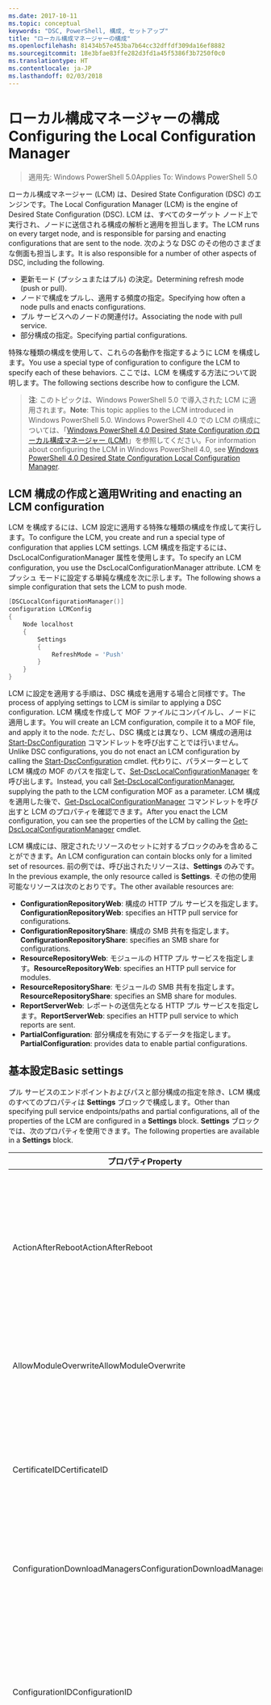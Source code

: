 ```yaml
---
ms.date: 2017-10-11
ms.topic: conceptual
keywords: "DSC, PowerShell, 構成, セットアップ"
title: "ローカル構成マネージャーの構成"
ms.openlocfilehash: 81434b57e453ba7b64cc32dffdf309da16ef8882
ms.sourcegitcommit: 18e3bfae83ffe282d3fd1a45f5386f3b7250f0c0
ms.translationtype: HT
ms.contentlocale: ja-JP
ms.lasthandoff: 02/03/2018
---
```

# <a name="configuring-the-local-configuration-manager"></a><span data-ttu-id="a09d5-103">ローカル構成マネージャーの構成</span><span class="sxs-lookup"><span data-stu-id="a09d5-103">Configuring the Local Configuration Manager</span></span>

> <span data-ttu-id="a09d5-104">適用先: Windows PowerShell 5.0</span><span class="sxs-lookup"><span data-stu-id="a09d5-104">Applies To: Windows PowerShell 5.0</span></span>

<span data-ttu-id="a09d5-105">ローカル構成マネージャー (LCM) は、Desired State Configuration (DSC) のエンジンです。</span><span class="sxs-lookup"><span data-stu-id="a09d5-105">The Local Configuration Manager (LCM) is the engine of Desired State Configuration (DSC).</span></span>
<span data-ttu-id="a09d5-106">LCM は、すべてのターゲット ノード上で実行され、ノードに送信される構成の解析と適用を担当します。</span><span class="sxs-lookup"><span data-stu-id="a09d5-106">The LCM runs on every target node, and is responsible for parsing and enacting configurations that are sent to the node.</span></span>
<span data-ttu-id="a09d5-107">次のような DSC のその他のさまざまな側面も担当します。</span><span class="sxs-lookup"><span data-stu-id="a09d5-107">It is also responsible for a number of other aspects of DSC, including the following.</span></span>

- <span data-ttu-id="a09d5-108">更新モード (プッシュまたはプル) の決定。</span><span class="sxs-lookup"><span data-stu-id="a09d5-108">Determining refresh mode (push or pull).</span></span>
- <span data-ttu-id="a09d5-109">ノードで構成をプルし、適用する頻度の指定。</span><span class="sxs-lookup"><span data-stu-id="a09d5-109">Specifying how often a node pulls and enacts configurations.</span></span>
- <span data-ttu-id="a09d5-110">プル サービスへのノードの関連付け。</span><span class="sxs-lookup"><span data-stu-id="a09d5-110">Associating the node with pull service.</span></span>
- <span data-ttu-id="a09d5-111">部分構成の指定。</span><span class="sxs-lookup"><span data-stu-id="a09d5-111">Specifying partial configurations.</span></span>

<span data-ttu-id="a09d5-112">特殊な種類の構成を使用して、これらの各動作を指定するように LCM を構成します。</span><span class="sxs-lookup"><span data-stu-id="a09d5-112">You use a special type of configuration to configure the LCM to specify each of these behaviors.</span></span>
<span data-ttu-id="a09d5-113">ここでは、LCM を構成する方法について説明します。</span><span class="sxs-lookup"><span data-stu-id="a09d5-113">The following sections describe how to configure the LCM.</span></span>

> <span data-ttu-id="a09d5-114">**注**: このトピックは、Windows PowerShell 5.0 で導入された LCM に適用されます。</span><span class="sxs-lookup"><span data-stu-id="a09d5-114">**Note**: This topic applies to the LCM introduced in Windows PowerShell 5.0.</span></span>
<span data-ttu-id="a09d5-115">Windows PowerShell 4.0 での LCM の構成については、「[Windows PowerShell 4.0 Desired State Configuration のローカル構成マネージャー (LCM)](metaconfig4.md)」を参照してください。</span><span class="sxs-lookup"><span data-stu-id="a09d5-115">For information about configuring the LCM in Windows PowerShell 4.0, see [Windows PowerShell 4.0 Desired State Configuration Local Configuration Manager](metaconfig4.md).</span></span>

## <a name="writing-and-enacting-an-lcm-configuration"></a><span data-ttu-id="a09d5-116">LCM 構成の作成と適用</span><span class="sxs-lookup"><span data-stu-id="a09d5-116">Writing and enacting an LCM configuration</span></span>

<span data-ttu-id="a09d5-117">LCM を構成するには、LCM 設定に適用する特殊な種類の構成を作成して実行します。</span><span class="sxs-lookup"><span data-stu-id="a09d5-117">To configure the LCM, you create and run a special type of configuration that applies LCM settings.</span></span>
<span data-ttu-id="a09d5-118">LCM 構成を指定するには、DscLocalConfigurationManager 属性を使用します。</span><span class="sxs-lookup"><span data-stu-id="a09d5-118">To specify an LCM configuration, you use the DscLocalConfigurationManager attribute.</span></span>
<span data-ttu-id="a09d5-119">LCM をプッシュ モードに設定する単純な構成を次に示します。</span><span class="sxs-lookup"><span data-stu-id="a09d5-119">The following shows a simple configuration that sets the LCM to push mode.</span></span>

```powershell
[DSCLocalConfigurationManager()]
configuration LCMConfig
{
    Node localhost
    {
        Settings
        {
            RefreshMode = 'Push'
        }
    }
}
```

<span data-ttu-id="a09d5-120">LCM に設定を適用する手順は、DSC 構成を適用する場合と同様です。</span><span class="sxs-lookup"><span data-stu-id="a09d5-120">The process of applying settings to LCM is similar to applying a DSC configuration.</span></span>
<span data-ttu-id="a09d5-121">LCM 構成を作成して MOF ファイルにコンパイルし、ノードに適用します。</span><span class="sxs-lookup"><span data-stu-id="a09d5-121">You will create an LCM configuration, compile it to a MOF file, and apply it to the node.</span></span>
<span data-ttu-id="a09d5-122">ただし、DSC 構成とは異なり、LCM 構成の適用は [Start-DscConfiguration](https://technet.microsoft.com/en-us/library/dn521623.aspx) コマンドレットを呼び出すことでは行いません。</span><span class="sxs-lookup"><span data-stu-id="a09d5-122">Unlike DSC configurations, you do not enact an LCM configuration by calling the [Start-DscConfiguration](https://technet.microsoft.com/en-us/library/dn521623.aspx) cmdlet.</span></span>
<span data-ttu-id="a09d5-123">代わりに、パラメーターとして LCM 構成の MOF のパスを指定して、[Set-DscLocalConfigurationManager](https://technet.microsoft.com/en-us/library/dn521621.aspx) を呼び出します。</span><span class="sxs-lookup"><span data-stu-id="a09d5-123">Instead, you call [Set-DscLocalConfigurationManager](https://technet.microsoft.com/en-us/library/dn521621.aspx), supplying the path to the LCM configuration MOF as a parameter.</span></span>
<span data-ttu-id="a09d5-124">LCM 構成を適用した後で、[Get-DscLocalConfigurationManager](https://technet.microsoft.com/en-us/library/dn407378.aspx) コマンドレットを呼び出すと LCM のプロパティを確認できます。</span><span class="sxs-lookup"><span data-stu-id="a09d5-124">After you enact the LCM configuration, you can see the properties of the LCM by calling the [Get-DscLocalConfigurationManager](https://technet.microsoft.com/en-us/library/dn407378.aspx) cmdlet.</span></span>

<span data-ttu-id="a09d5-125">LCM 構成には、限定されたリソースのセットに対するブロックのみを含めることができます。</span><span class="sxs-lookup"><span data-stu-id="a09d5-125">An LCM configuration can contain blocks only for a limited set of resources.</span></span>
<span data-ttu-id="a09d5-126">前の例では、呼び出されたリソースは、**Settings** のみです。</span><span class="sxs-lookup"><span data-stu-id="a09d5-126">In the previous example, the only resource called is **Settings**.</span></span>
<span data-ttu-id="a09d5-127">その他の使用可能なリソースは次のとおりです。</span><span class="sxs-lookup"><span data-stu-id="a09d5-127">The other available resources are:</span></span>

* <span data-ttu-id="a09d5-128">**ConfigurationRepositoryWeb**: 構成の HTTP プル サービスを指定します。</span><span class="sxs-lookup"><span data-stu-id="a09d5-128">**ConfigurationRepositoryWeb**: specifies an HTTP pull service for configurations.</span></span>
* <span data-ttu-id="a09d5-129">**ConfigurationRepositoryShare**: 構成の SMB 共有を指定します。</span><span class="sxs-lookup"><span data-stu-id="a09d5-129">**ConfigurationRepositoryShare**: specifies an SMB share for configurations.</span></span>
* <span data-ttu-id="a09d5-130">**ResourceRepositoryWeb**: モジュールの HTTP プル サービスを指定します。</span><span class="sxs-lookup"><span data-stu-id="a09d5-130">**ResourceRepositoryWeb**: specifies an HTTP pull service for modules.</span></span>
* <span data-ttu-id="a09d5-131">**ResourceRepositoryShare**: モジュールの SMB 共有を指定します。</span><span class="sxs-lookup"><span data-stu-id="a09d5-131">**ResourceRepositoryShare**: specifies an SMB share for modules.</span></span>
* <span data-ttu-id="a09d5-132">**ReportServerWeb**: レポートの送信先となる HTTP プル サービスを指定します。</span><span class="sxs-lookup"><span data-stu-id="a09d5-132">**ReportServerWeb**: specifies an HTTP pull service to which reports are sent.</span></span>
* <span data-ttu-id="a09d5-133">**PartialConfiguration**: 部分構成を有効にするデータを指定します。</span><span class="sxs-lookup"><span data-stu-id="a09d5-133">**PartialConfiguration**: provides data to enable partial configurations.</span></span>

## <a name="basic-settings"></a><span data-ttu-id="a09d5-134">基本設定</span><span class="sxs-lookup"><span data-stu-id="a09d5-134">Basic settings</span></span>

<span data-ttu-id="a09d5-135">プル サービスのエンドポイントおよびパスと部分構成の指定を除き、LCM 構成のすべてのプロパティは **Settings** ブロックで構成します。</span><span class="sxs-lookup"><span data-stu-id="a09d5-135">Other than specifying pull service endpoints/paths and partial configurations, all of the properties of the LCM are configured in a **Settings** block.</span></span>
<span data-ttu-id="a09d5-136">**Settings** ブロックでは、次のプロパティを使用できます。</span><span class="sxs-lookup"><span data-stu-id="a09d5-136">The following properties are available in a **Settings** block.</span></span>

|  <span data-ttu-id="a09d5-137">プロパティ</span><span class="sxs-lookup"><span data-stu-id="a09d5-137">Property</span></span>  |  <span data-ttu-id="a09d5-138">種類</span><span class="sxs-lookup"><span data-stu-id="a09d5-138">Type</span></span>  |  <span data-ttu-id="a09d5-139">説明</span><span class="sxs-lookup"><span data-stu-id="a09d5-139">Description</span></span>   |
|----------- |------- |--------------- |
| <span data-ttu-id="a09d5-140">ActionAfterReboot</span><span class="sxs-lookup"><span data-stu-id="a09d5-140">ActionAfterReboot</span></span>| <span data-ttu-id="a09d5-141">string</span><span class="sxs-lookup"><span data-stu-id="a09d5-141">string</span></span>| <span data-ttu-id="a09d5-142">構成の適用中の再起動後の動作を指定します。</span><span class="sxs-lookup"><span data-stu-id="a09d5-142">Specifies what happens after a reboot during the application of a configuration.</span></span> <span data-ttu-id="a09d5-143">指定できる値は __"ContinueConfiguration"__ と __"StopConfiguration"__ です。</span><span class="sxs-lookup"><span data-stu-id="a09d5-143">The possible values are __"ContinueConfiguration"__ and __"StopConfiguration"__.</span></span> <ul><li> <span data-ttu-id="a09d5-144">__ContinueConfiguration__: コンピューターの再起動後、現在の構成を引き続き適用します。</span><span class="sxs-lookup"><span data-stu-id="a09d5-144">__ContinueConfiguration__: Continue applying the current configuration after machine reboot.</span></span> <span data-ttu-id="a09d5-145">これは、既定値です。</span><span class="sxs-lookup"><span data-stu-id="a09d5-145">This is the default value</span></span></li><li><span data-ttu-id="a09d5-146">__StopConfiguration__: コンピューターの再起動後、現在の構成の適用を停止します。</span><span class="sxs-lookup"><span data-stu-id="a09d5-146">__StopConfiguration__: Stop the current configuration after machine reboot.</span></span></li></ul>|
| <span data-ttu-id="a09d5-147">AllowModuleOverwrite</span><span class="sxs-lookup"><span data-stu-id="a09d5-147">AllowModuleOverwrite</span></span>| <span data-ttu-id="a09d5-148">ブール</span><span class="sxs-lookup"><span data-stu-id="a09d5-148">bool</span></span>| <span data-ttu-id="a09d5-149">プル サービスからダウンロードされた新しい構成でのターゲット ノードの古い構成の上書きを許可する場合は、__$TRUE__。</span><span class="sxs-lookup"><span data-stu-id="a09d5-149">__$TRUE__ if new configurations downloaded from the pull service are allowed to overwrite the old ones on the target node.</span></span> <span data-ttu-id="a09d5-150">それ以外の場合は、$FALSE。</span><span class="sxs-lookup"><span data-stu-id="a09d5-150">Otherwise, $FALSE.</span></span>|
| <span data-ttu-id="a09d5-151">CertificateID</span><span class="sxs-lookup"><span data-stu-id="a09d5-151">CertificateID</span></span>| <span data-ttu-id="a09d5-152">string</span><span class="sxs-lookup"><span data-stu-id="a09d5-152">string</span></span>| <span data-ttu-id="a09d5-153">構成で渡される資格情報をセキュリティで保護するために使用される証明書の拇印。</span><span class="sxs-lookup"><span data-stu-id="a09d5-153">The thumbprint of a certificate used to secure credentials passed in a configuration.</span></span> <span data-ttu-id="a09d5-154">詳細については、「[Want to secure credentials in Windows PowerShell Desired State Configuration? (Windows PowerShell Desired State Configuration で資格情報をセキュリティ保護する)](http://blogs.msdn.com/b/powershell/archive/2014/01/31/want-to-secure-credentials-in-windows-powershell-desired-state-configuration.aspx)」をご覧ください。</span><span class="sxs-lookup"><span data-stu-id="a09d5-154">For more information see [Want to secure credentials in Windows PowerShell Desired State Configuration](http://blogs.msdn.com/b/powershell/archive/2014/01/31/want-to-secure-credentials-in-windows-powershell-desired-state-configuration.aspx)?.</span></span> <br> <span data-ttu-id="a09d5-155">__注:__ Azure Automation DSC プル サービスを使用している場合、このプロパティは自動で管理されます。</span><span class="sxs-lookup"><span data-stu-id="a09d5-155">__Note:__ this is managed automatically if using Azure Automation DSC pull service.</span></span>|
| <span data-ttu-id="a09d5-156">ConfigurationDownloadManagers</span><span class="sxs-lookup"><span data-stu-id="a09d5-156">ConfigurationDownloadManagers</span></span>| <span data-ttu-id="a09d5-157">CimInstance[]</span><span class="sxs-lookup"><span data-stu-id="a09d5-157">CimInstance[]</span></span>| <span data-ttu-id="a09d5-158">使われていません。</span><span class="sxs-lookup"><span data-stu-id="a09d5-158">Obsolete.</span></span> <span data-ttu-id="a09d5-159">構成プル サービスのエンドポイントを定義するには、__ConfigurationRepositoryWeb__ ブロックと __ConfigurationRepositoryShare__ ブロックを使用します。</span><span class="sxs-lookup"><span data-stu-id="a09d5-159">Use __ConfigurationRepositoryWeb__ and __ConfigurationRepositoryShare__ blocks to define configuration pull service endpoints.</span></span>|
| <span data-ttu-id="a09d5-160">ConfigurationID</span><span class="sxs-lookup"><span data-stu-id="a09d5-160">ConfigurationID</span></span>| <span data-ttu-id="a09d5-161">string</span><span class="sxs-lookup"><span data-stu-id="a09d5-161">string</span></span>| <span data-ttu-id="a09d5-162">旧バージョンのプル サービスとの互換性用。</span><span class="sxs-lookup"><span data-stu-id="a09d5-162">For backwards compatibility with older pull service versions.</span></span> <span data-ttu-id="a09d5-163">プル サービスから取得する構成ファイルを識別する GUID。</span><span class="sxs-lookup"><span data-stu-id="a09d5-163">A GUID that identifies the configuration file to get from a pull service.</span></span> <span data-ttu-id="a09d5-164">構成 MOF の名前が ConfigurationID.mof の場合、ノードはプル サービスで構成をプルします。</span><span class="sxs-lookup"><span data-stu-id="a09d5-164">The node will pull configurations on the pull service if the name of the configuration MOF is named ConfigurationID.mof.</span></span><br> <span data-ttu-id="a09d5-165">__注:__ このプロパティを設定した場合、__RegistrationKey__ を使用してプル サービスへノードを登録することはできません。</span><span class="sxs-lookup"><span data-stu-id="a09d5-165">__Note:__ If you set this property, registering the node with a pull service by using __RegistrationKey__ does not work.</span></span> <span data-ttu-id="a09d5-166">詳細については、「[構成名を使用したプル クライアントのセットアップ](pullClientConfigNames.md)」を参照してください。</span><span class="sxs-lookup"><span data-stu-id="a09d5-166">For more information, see [Setting up a pull client with configuration names](pullClientConfigNames.md).</span></span>|
| <span data-ttu-id="a09d5-167">ConfigurationMode</span><span class="sxs-lookup"><span data-stu-id="a09d5-167">ConfigurationMode</span></span>| <span data-ttu-id="a09d5-168">string</span><span class="sxs-lookup"><span data-stu-id="a09d5-168">string</span></span> | <span data-ttu-id="a09d5-169">LCM が実際に構成をターゲット ノードに適用する方法を指定します。</span><span class="sxs-lookup"><span data-stu-id="a09d5-169">Specifies how the LCM actually applies the configuration to the target nodes.</span></span> <span data-ttu-id="a09d5-170">指定できる値は __"ApplyOnly"__、__"ApplyAndMonitior"__、__"ApplyAndAutoCorrect"__ です。</span><span class="sxs-lookup"><span data-stu-id="a09d5-170">Possible values are __"ApplyOnly"__,__"ApplyAndMonitor"__, and __"ApplyAndAutoCorrect"__.</span></span> <ul><li><span data-ttu-id="a09d5-171">__ApplyOnly__: DSC によって構成が適用され、その後何も行われません。ただし、ターゲット ノードに新しい構成がプッシュされたか、新しい構成がサービスからプルされた場合を除きます。</span><span class="sxs-lookup"><span data-stu-id="a09d5-171">__ApplyOnly__: DSC applies the configuration and does nothing further unless a new configuration is pushed to the target node or when a new configuration is pulled from a service.</span></span> <span data-ttu-id="a09d5-172">新しい構成を最初に適用した後、DSC では以前に構成した状態からのずれを確認しません。</span><span class="sxs-lookup"><span data-stu-id="a09d5-172">After initial application of a new configuration, DSC does not check for drift from a previously configured state.</span></span> <span data-ttu-id="a09d5-173">DSC は成功するまで構成の適用を試みて、成功すると __ApplyOnly__ が有効になります。</span><span class="sxs-lookup"><span data-stu-id="a09d5-173">Note that DSC will attempt to apply the configuration until it is successful before __ApplyOnly__ takes effect.</span></span> </li><li> <span data-ttu-id="a09d5-174">__"ApplyAndMonitor"__: これは既定値です。</span><span class="sxs-lookup"><span data-stu-id="a09d5-174">__ApplyAndMonitor__: This is the default value.</span></span> <span data-ttu-id="a09d5-175">LCM は、新しい構成を適用します。</span><span class="sxs-lookup"><span data-stu-id="a09d5-175">The LCM applies any new configurations.</span></span> <span data-ttu-id="a09d5-176">新しい構成を最初に適用した後、ターゲット ノードが望ましい状態からずれた場合、DSC では、ログで不一致を報告します。</span><span class="sxs-lookup"><span data-stu-id="a09d5-176">After initial application of a new configuration, if the target node drifts from the desired state, DSC reports the discrepancy in logs.</span></span> <span data-ttu-id="a09d5-177">DSC は成功するまで構成の適用を試みて、成功すると __ApplyAndMonitor__ が有効になります。</span><span class="sxs-lookup"><span data-stu-id="a09d5-177">Note that DSC will attempt to apply the configuration until it is successful before __ApplyAndMonitor__ takes effect.</span></span></li><li><span data-ttu-id="a09d5-178">__ApplyAndAutoCorrect__: DSC によって新しい構成が適用されます。</span><span class="sxs-lookup"><span data-stu-id="a09d5-178">__ApplyAndAutoCorrect__: DSC applies any new configurations.</span></span> <span data-ttu-id="a09d5-179">新しい構成を最初に適用した後、ターゲット ノードが望ましい状態からずれた場合、DSC では、ログで不一致を報告し、現在の構成を再度適用します。</span><span class="sxs-lookup"><span data-stu-id="a09d5-179">After initial application of a new configuration, if the target node drifts from the desired state, DSC reports the discrepancy in logs, and then re-applies the current configuration.</span></span></li></ul>|
| <span data-ttu-id="a09d5-180">ConfigurationModeFrequencyMins</span><span class="sxs-lookup"><span data-stu-id="a09d5-180">ConfigurationModeFrequencyMins</span></span>| <span data-ttu-id="a09d5-181">UInt32</span><span class="sxs-lookup"><span data-stu-id="a09d5-181">UInt32</span></span>| <span data-ttu-id="a09d5-182">現在の構成がチェックおよび適用される頻度 (分単位)</span><span class="sxs-lookup"><span data-stu-id="a09d5-182">How often, in minutes, the current configuration is checked and applied.</span></span> <span data-ttu-id="a09d5-183">ConfigurationMode プロパティが ApplyOnly に設定されている場合、このプロパティは無視されます。</span><span class="sxs-lookup"><span data-stu-id="a09d5-183">This property is ignored if the ConfigurationMode property is set to ApplyOnly.</span></span> <span data-ttu-id="a09d5-184">既定値は 15 です。</span><span class="sxs-lookup"><span data-stu-id="a09d5-184">The default value is 15.</span></span>|
| <span data-ttu-id="a09d5-185">DebugMode</span><span class="sxs-lookup"><span data-stu-id="a09d5-185">DebugMode</span></span>| <span data-ttu-id="a09d5-186">string</span><span class="sxs-lookup"><span data-stu-id="a09d5-186">string</span></span>| <span data-ttu-id="a09d5-187">指定できる値は __None__、__ForceModuleImport__、および __All__ です。</span><span class="sxs-lookup"><span data-stu-id="a09d5-187">Possible values are __None__, __ForceModuleImport__, and __All__.</span></span> <ul><li><span data-ttu-id="a09d5-188">キャッシュされたリソースを使用する場合は、__None__ に設定します。</span><span class="sxs-lookup"><span data-stu-id="a09d5-188">Set to __None__ to use cached resources.</span></span> <span data-ttu-id="a09d5-189">これが既定値であり、運用シナリオではこの値を使う必要があります。</span><span class="sxs-lookup"><span data-stu-id="a09d5-189">This is the default and should be used in production scenarios.</span></span></li><li><span data-ttu-id="a09d5-190">__ForceModuleImport__ に設定すると、以前に読み込まれ、キャッシュされた DSC リソース モジュールも LCM によって再読み込みされます。</span><span class="sxs-lookup"><span data-stu-id="a09d5-190">Setting to __ForceModuleImport__, causes the LCM to reload any DSC resource modules, even if they have been previously loaded and cached.</span></span> <span data-ttu-id="a09d5-191">これは、使用時に各モジュールが再読み込みされるため、DSC 操作のパフォーマンスに影響します。</span><span class="sxs-lookup"><span data-stu-id="a09d5-191">This impacts the performance of DSC operations as each module is reloaded on use.</span></span> <span data-ttu-id="a09d5-192">通常、リソースのデバッグ中には、この値を使用します</span><span class="sxs-lookup"><span data-stu-id="a09d5-192">Typically you would use this value while debugging a resource</span></span></li><li><span data-ttu-id="a09d5-193">このリリースでは、__All__ は、__ForceModuleImport__ と同じです。</span><span class="sxs-lookup"><span data-stu-id="a09d5-193">In this release, __All__ is same as __ForceModuleImport__</span></span></li></ul> |
| <span data-ttu-id="a09d5-194">RebootNodeIfNeeded</span><span class="sxs-lookup"><span data-stu-id="a09d5-194">RebootNodeIfNeeded</span></span>| <span data-ttu-id="a09d5-195">ブール</span><span class="sxs-lookup"><span data-stu-id="a09d5-195">bool</span></span>| <span data-ttu-id="a09d5-196">再起動が必要な構成が適用された後にノードを自動的に再起動するには、これを __$true__ に設定します。</span><span class="sxs-lookup"><span data-stu-id="a09d5-196">Set this to __$true__ to automatically reboot the node after a configuration that requires reboot is applied.</span></span> <span data-ttu-id="a09d5-197">設定しない場合は、再起動が必要な構成のノードを手動で再起動する必要があります。</span><span class="sxs-lookup"><span data-stu-id="a09d5-197">Otherwise, you will have to manually reboot the node for any configuration that requires it.</span></span> <span data-ttu-id="a09d5-198">既定値は __$false__ です。</span><span class="sxs-lookup"><span data-stu-id="a09d5-198">The default value is __$false__.</span></span> <span data-ttu-id="a09d5-199">DSC 以外 (Windows インストーラーなど) で再起動の条件が有効化されている場合にこの設定を使用するには、この設定を [xPendingReboot](https://github.com/powershell/xpendingreboot) モジュールと併用します。</span><span class="sxs-lookup"><span data-stu-id="a09d5-199">To use this setting when a reboot condition is enacted by something other than DSC (such as Windows Installer), combine this setting with the [xPendingReboot](https://github.com/powershell/xpendingreboot) module.</span></span>|
| <span data-ttu-id="a09d5-200">RefreshMode</span><span class="sxs-lookup"><span data-stu-id="a09d5-200">RefreshMode</span></span>| <span data-ttu-id="a09d5-201">string</span><span class="sxs-lookup"><span data-stu-id="a09d5-201">string</span></span>| <span data-ttu-id="a09d5-202">LCM が構成を取得する方法を指定します。</span><span class="sxs-lookup"><span data-stu-id="a09d5-202">Specifies how the LCM gets configurations.</span></span> <span data-ttu-id="a09d5-203">指定できる値は、__"Disabled"__、__"Push"__、__"Pull"__ です。</span><span class="sxs-lookup"><span data-stu-id="a09d5-203">The possible values are __"Disabled"__, __"Push"__, and __"Pull"__.</span></span> <ul><li><span data-ttu-id="a09d5-204">__"Disabled"__: このノードの DSC 構成が無効になります。</span><span class="sxs-lookup"><span data-stu-id="a09d5-204">__Disabled__: DSC configurations are disabled for this node.</span></span></li><li> <span data-ttu-id="a09d5-205">__"Push"__: [Start-DscConfiguration](https://technet.microsoft.com/en-us/library/dn521623.aspx) コマンドレットを呼び出すことによって構成を開始します。</span><span class="sxs-lookup"><span data-stu-id="a09d5-205">__Push__: Configurations are initiated by calling the [Start-DscConfiguration](https://technet.microsoft.com/en-us/library/dn521623.aspx) cmdlet.</span></span> <span data-ttu-id="a09d5-206">構成は、ノードにすぐに適用されます。</span><span class="sxs-lookup"><span data-stu-id="a09d5-206">The configuration is applied immediately to the node.</span></span> <span data-ttu-id="a09d5-207">これは、既定値です。</span><span class="sxs-lookup"><span data-stu-id="a09d5-207">This is the default value.</span></span></li><li><span data-ttu-id="a09d5-208">__Pull:__ プル サービスまたは SMB パスで構成を定期的にチェックするようにノードを構成します。</span><span class="sxs-lookup"><span data-stu-id="a09d5-208">__Pull:__ The node is configured to regularly check for configurations from a pull service or SMB path.</span></span> <span data-ttu-id="a09d5-209">このプロパティを __Pull__ に設定する場合、__ConfigurationRepositoryWeb__ ブロックまたは __ConfigurationRepositoryShare__ ブロックで HTTP (サービス) または SMB (共有) パスを指定する必要があります。</span><span class="sxs-lookup"><span data-stu-id="a09d5-209">If this property is set to __Pull__, you must specify an HTTP (service) or SMB (share) path in a __ConfigurationRepositoryWeb__ or __ConfigurationRepositoryShare__ block.</span></span></li></ul>|
| <span data-ttu-id="a09d5-210">RefreshFrequencyMins</span><span class="sxs-lookup"><span data-stu-id="a09d5-210">RefreshFrequencyMins</span></span>| <span data-ttu-id="a09d5-211">Uint32</span><span class="sxs-lookup"><span data-stu-id="a09d5-211">Uint32</span></span>| <span data-ttu-id="a09d5-212">LCM がプル サービスをチェックして最新の構成を取得する時間間隔 (分)。</span><span class="sxs-lookup"><span data-stu-id="a09d5-212">The time interval, in minutes, at which the LCM checks a pull service to get updated configurations.</span></span> <span data-ttu-id="a09d5-213">この値は、LCM がプル モードで構成されていない場合は無視されます。</span><span class="sxs-lookup"><span data-stu-id="a09d5-213">This value is ignored if the LCM is not configured in pull mode.</span></span> <span data-ttu-id="a09d5-214">既定値は 30 です。</span><span class="sxs-lookup"><span data-stu-id="a09d5-214">The default value is 30.</span></span>|
| <span data-ttu-id="a09d5-215">ReportManagers</span><span class="sxs-lookup"><span data-stu-id="a09d5-215">ReportManagers</span></span>| <span data-ttu-id="a09d5-216">CimInstance[]</span><span class="sxs-lookup"><span data-stu-id="a09d5-216">CimInstance[]</span></span>| <span data-ttu-id="a09d5-217">使われていません。</span><span class="sxs-lookup"><span data-stu-id="a09d5-217">Obsolete.</span></span> <span data-ttu-id="a09d5-218">プル サービスへデータをレポートするエンドポイントを定義するには、__ReportServerWeb__ ブロックを使用します。</span><span class="sxs-lookup"><span data-stu-id="a09d5-218">Use __ReportServerWeb__ blocks to define an endpoint to send reporting data to a pull service.</span></span>|
| <span data-ttu-id="a09d5-219">ResourceModuleManagers</span><span class="sxs-lookup"><span data-stu-id="a09d5-219">ResourceModuleManagers</span></span>| <span data-ttu-id="a09d5-220">CimInstance[]</span><span class="sxs-lookup"><span data-stu-id="a09d5-220">CimInstance[]</span></span>| <span data-ttu-id="a09d5-221">使われていません。</span><span class="sxs-lookup"><span data-stu-id="a09d5-221">Obsolete.</span></span> <span data-ttu-id="a09d5-222">プル サービスの HTTP エンドポイントまたは SMB パスを定義するには、__ResourceRepositoryWeb__ ブロックまたは __ResourceRepositoryShare__ ブロックをそれぞれ使用します。</span><span class="sxs-lookup"><span data-stu-id="a09d5-222">Use __ResourceRepositoryWeb__ and __ResourceRepositoryShare__ blocks to define pull service HTTP endpoints or SMB paths, respectively.</span></span>|
| <span data-ttu-id="a09d5-223">PartialConfigurations</span><span class="sxs-lookup"><span data-stu-id="a09d5-223">PartialConfigurations</span></span>| <span data-ttu-id="a09d5-224">CimInstance</span><span class="sxs-lookup"><span data-stu-id="a09d5-224">CimInstance</span></span>| <span data-ttu-id="a09d5-225">実装されていません。</span><span class="sxs-lookup"><span data-stu-id="a09d5-225">Not implemented.</span></span> <span data-ttu-id="a09d5-226">使用しないでください。</span><span class="sxs-lookup"><span data-stu-id="a09d5-226">Do not use.</span></span>|
| <span data-ttu-id="a09d5-227">StatusRetentionTimeInDays</span><span class="sxs-lookup"><span data-stu-id="a09d5-227">StatusRetentionTimeInDays</span></span> | <span data-ttu-id="a09d5-228">UInt32</span><span class="sxs-lookup"><span data-stu-id="a09d5-228">UInt32</span></span>| <span data-ttu-id="a09d5-229">LCM が現在の構成の状態を保持する日数。</span><span class="sxs-lookup"><span data-stu-id="a09d5-229">The number of days the LCM keeps the status of the current configuration.</span></span>|

## <a name="pull-service"></a><span data-ttu-id="a09d5-230">プル サービス</span><span class="sxs-lookup"><span data-stu-id="a09d5-230">Pull service</span></span>

<span data-ttu-id="a09d5-231">DSC 設定では、リモートの場所から構成およびモジュールをプルしこの場所へレポート データを公開することで、ノードを管理できます。</span><span class="sxs-lookup"><span data-stu-id="a09d5-231">DSC settings allow a node to be managed by pulling configurations and modules, and publishing reporting data, to a remote location.</span></span>
<span data-ttu-id="a09d5-232">現在選択できるプル サービスは以下のとおりです。</span><span class="sxs-lookup"><span data-stu-id="a09d5-232">The current options for pull service include:</span></span>

- <span data-ttu-id="a09d5-233">Azure Automation Desired State Configuration サービス</span><span class="sxs-lookup"><span data-stu-id="a09d5-233">Azure Automation Desired State Configuration service</span></span>
- <span data-ttu-id="a09d5-234">Windows Server で実行されるプル サービス インスタンス</span><span class="sxs-lookup"><span data-stu-id="a09d5-234">A pull service instance running on Windows Server</span></span>
- <span data-ttu-id="a09d5-235">SMB 共有 (レポート データの公開はサポートされません)</span><span class="sxs-lookup"><span data-stu-id="a09d5-235">An SMB share (does not support publishing reporting data)</span></span>

<span data-ttu-id="a09d5-236">LCM 構成では、次の種類のプル サービス エンドポイントを定義できます。</span><span class="sxs-lookup"><span data-stu-id="a09d5-236">LCM configuration supports defining the following types of pull service endpoints:</span></span>

- <span data-ttu-id="a09d5-237">**構成サーバー**: DSC 構成のリポジトリ。</span><span class="sxs-lookup"><span data-stu-id="a09d5-237">**Configuration server**: A repository for DSC configurations.</span></span> <span data-ttu-id="a09d5-238">**ConfigurationRepositoryWeb** (Web ベースのサーバーの場合) ブロックと **ConfigurationRepositoryShare** (SMB ベースのサーバーの場合) ブロックを使用して、構成サーバーを定義します。</span><span class="sxs-lookup"><span data-stu-id="a09d5-238">Define configuration servers by using **ConfigurationRepositoryWeb** (for web-based servers) and **ConfigurationRepositoryShare** (for SMB-based servers) blocks.</span></span>
- <span data-ttu-id="a09d5-239">**リソース サーバー**: PowerShell モジュールとしてパッケージ化された DSC リソースのリポジトリ。</span><span class="sxs-lookup"><span data-stu-id="a09d5-239">**Resource server**: A repository for DSC resources, packaged as PowerShell modules.</span></span> <span data-ttu-id="a09d5-240">**ResourceRepositoryWeb** (Web ベースのサーバーの場合) ブロックと **ResourceRepositoryShare** (SMB ベースのサーバーの場合) ブロックを使用して、リソース サーバーを定義します。</span><span class="sxs-lookup"><span data-stu-id="a09d5-240">Define resource servers by using **ResourceRepositoryWeb** (for web-based servers) and **ResourceRepositoryShare** (for SMB-based servers) blocks.</span></span>
- <span data-ttu-id="a09d5-241">**レポート サーバー**: DSC がレポート データを送信するサービス。</span><span class="sxs-lookup"><span data-stu-id="a09d5-241">**Report server**: A service that DSC sends report data to.</span></span> <span data-ttu-id="a09d5-242">**ReportServerWeb** ブロックを使用して、レポート サーバーを定義します。</span><span class="sxs-lookup"><span data-stu-id="a09d5-242">Define report servers by using **ReportServerWeb** blocks.</span></span> <span data-ttu-id="a09d5-243">レポート サーバーは、Web サービスである必要があります。</span><span class="sxs-lookup"><span data-stu-id="a09d5-243">A report server must be a web service.</span></span>

<span data-ttu-id="a09d5-244">**推奨されるソリューション**であり、最も多くの機能を使用できる選択肢は [Azure Automation DSC](https://docs.microsoft.com/en-us/azure/automation/automation-dsc-getting-started) です。</span><span class="sxs-lookup"><span data-stu-id="a09d5-244">**The recommended solution**, and the option with the most features available, is [Azure Automation DSC](https://docs.microsoft.com/en-us/azure/automation/automation-dsc-getting-started).</span></span>

<span data-ttu-id="a09d5-245">Azure サービスでは、プライベート データセンター内にあるオンプレミス ノードと、パブリック クラウド (Azure や AWS など) 内にあるノードのどちらも管理できます。</span><span class="sxs-lookup"><span data-stu-id="a09d5-245">The Azure service can manage nodes on-premises in private datacenters, or in public clouds such as Azure and AWS.</span></span>
<span data-ttu-id="a09d5-246">インターネットへのサーバーの直接接続が許可されないプライベート環境の場合は、公開されている Azure の IP 範囲 ([Azure データセンターの IP 範囲](https://www.microsoft.com/en-us/download/details.aspx?id=41653)に関するページを参照) のみに送信トラフィックを制限することを検討してください。</span><span class="sxs-lookup"><span data-stu-id="a09d5-246">For private environments where servers cannot directly connect to the Internet, consider limiting outbound traffic to only the published Azure IP range (see [Azure Datacenter IP Ranges](https://www.microsoft.com/en-us/download/details.aspx?id=41653)).</span></span>

<span data-ttu-id="a09d5-247">現時点で Windows Server 上のプル サービスでは利用できないオンライン サービスの機能は以下のとおりです。</span><span class="sxs-lookup"><span data-stu-id="a09d5-247">Features of the online service that are not currently available in the pull service on Windows Server include:</span></span>
- <span data-ttu-id="a09d5-248">転送中および保存中のすべてのデータの暗号化</span><span class="sxs-lookup"><span data-stu-id="a09d5-248">All data is encrypted in transit and at rest</span></span>
- <span data-ttu-id="a09d5-249">クライアント証明書の自動作成および管理</span><span class="sxs-lookup"><span data-stu-id="a09d5-249">Client certificates are created and managed automatically</span></span>
- <span data-ttu-id="a09d5-250">[パスワード/資格情報](https://docs.microsoft.com/en-us/azure/automation/automation-credentials) または[変数](https://docs.microsoft.com/en-us/azure/automation/automation-variables) (サーバー名や接続文字列など) を一元管理するためのシークレット ストア</span><span class="sxs-lookup"><span data-stu-id="a09d5-250">Secrets store for centrally managing [passwords/credentials](https://docs.microsoft.com/en-us/azure/automation/automation-credentials), or [variables](https://docs.microsoft.com/en-us/azure/automation/automation-variables) such as server names or connection strings</span></span>
- <span data-ttu-id="a09d5-251">[LCM 構成](metaConfig.md#basic-settings)ノードの一元管理</span><span class="sxs-lookup"><span data-stu-id="a09d5-251">Centrally manage node [LCM configuration](metaConfig.md#basic-settings)</span></span>
- <span data-ttu-id="a09d5-252">クライアント ノードへ構成を一元的に割り当てる</span><span class="sxs-lookup"><span data-stu-id="a09d5-252">Centrally assign configurations to client nodes</span></span>
- <span data-ttu-id="a09d5-253">運用環境への適用前に "カナリア グループ" へ構成の変更をリリースしてテストする</span><span class="sxs-lookup"><span data-stu-id="a09d5-253">Release configuration changes to "canary groups" for testing before reaching production</span></span>
- <span data-ttu-id="a09d5-254">グラフィカル レポート</span><span class="sxs-lookup"><span data-stu-id="a09d5-254">Graphical reporting</span></span>
  - <span data-ttu-id="a09d5-255">きめ細かな DSC リソース レベルでの状態の詳細</span><span class="sxs-lookup"><span data-stu-id="a09d5-255">Status detail at the DSC resource level of granularity</span></span>
  - <span data-ttu-id="a09d5-256">クライアント マシンからの詳細なエラー メッセージによるトラブルシューティング</span><span class="sxs-lookup"><span data-stu-id="a09d5-256">Verbose error messages from client machines for troubleshooting</span></span>
- <span data-ttu-id="a09d5-257">[Azure Log Analytics との統合](https://docs.microsoft.com/en-us/azure/automation/automation-dsc-diagnostics)によるアラートとタスクの自動化、およびレポートとアラート用の Android/iOS アプリ</span><span class="sxs-lookup"><span data-stu-id="a09d5-257">[Integration with Azure Log Analytics](https://docs.microsoft.com/en-us/azure/automation/automation-dsc-diagnostics) for alerting, automated tasks, Android/iOS app for reporting and alerting</span></span>

<span data-ttu-id="a09d5-258">または、Windows Server での HTTP プル サービスのセットアップと使用について、「[DSC Web プル サーバーのセットアップ](pullServer.md)」を参照してください。</span><span class="sxs-lookup"><span data-stu-id="a09d5-258">Alternatively, for information about setting up and using HTTP pull service on Windows Server, see [Setting up a DSC pull server](pullServer.md).</span></span>
<span data-ttu-id="a09d5-259">この実装では、ローカル データベースへの構成/モジュールの保存およびレポート データの記録という基本機能のみに制限されていることに注意してください。</span><span class="sxs-lookup"><span data-stu-id="a09d5-259">Please be advised that it is a limited implementation with only basic capabilities of storing configurations/modules and capturing report data in to a local database.</span></span>

## <a name="configuration-server-blocks"></a><span data-ttu-id="a09d5-260">構成サーバーのブロック</span><span class="sxs-lookup"><span data-stu-id="a09d5-260">Configuration server blocks</span></span>

<span data-ttu-id="a09d5-261">Web ベースの構成サーバーを定義するには、**ConfigurationRepositoryWeb** ブロックを作成します。</span><span class="sxs-lookup"><span data-stu-id="a09d5-261">To define a web-based configuration server, you create a **ConfigurationRepositoryWeb** block.</span></span>
<span data-ttu-id="a09d5-262">**ConfigurationRepositoryWeb** は次のプロパティを定義します。</span><span class="sxs-lookup"><span data-stu-id="a09d5-262">A **ConfigurationRepositoryWeb** defines the following properties.</span></span>

|<span data-ttu-id="a09d5-263">プロパティ</span><span class="sxs-lookup"><span data-stu-id="a09d5-263">Property</span></span>|<span data-ttu-id="a09d5-264">種類</span><span class="sxs-lookup"><span data-stu-id="a09d5-264">Type</span></span>|<span data-ttu-id="a09d5-265">説明</span><span class="sxs-lookup"><span data-stu-id="a09d5-265">Description</span></span>|
|---|---|---|
|<span data-ttu-id="a09d5-266">AllowUnsecureConnection</span><span class="sxs-lookup"><span data-stu-id="a09d5-266">AllowUnsecureConnection</span></span>|<span data-ttu-id="a09d5-267">ブール</span><span class="sxs-lookup"><span data-stu-id="a09d5-267">bool</span></span>|<span data-ttu-id="a09d5-268">認証なしのノードからサーバーへの接続を許可するには、**$TRUE** に設定します。</span><span class="sxs-lookup"><span data-stu-id="a09d5-268">Set to **$TRUE** to allow connections from the node to the server without authentication.</span></span> <span data-ttu-id="a09d5-269">認証を要求するには、**$FALSE** に設定します。</span><span class="sxs-lookup"><span data-stu-id="a09d5-269">Set to **$FALSE** to require authentication.</span></span>|
|<span data-ttu-id="a09d5-270">CertificateID</span><span class="sxs-lookup"><span data-stu-id="a09d5-270">CertificateID</span></span>|<span data-ttu-id="a09d5-271">string</span><span class="sxs-lookup"><span data-stu-id="a09d5-271">string</span></span>|<span data-ttu-id="a09d5-272">サーバーへの認証に使用される証明書の拇印。</span><span class="sxs-lookup"><span data-stu-id="a09d5-272">The thumbprint of a certificate used to authenticate to the server.</span></span>|
|<span data-ttu-id="a09d5-273">ConfigurationNames</span><span class="sxs-lookup"><span data-stu-id="a09d5-273">ConfigurationNames</span></span>|<span data-ttu-id="a09d5-274">String[]</span><span class="sxs-lookup"><span data-stu-id="a09d5-274">String[]</span></span>|<span data-ttu-id="a09d5-275">ターゲット ノードによってプルされる構成の名前の配列。</span><span class="sxs-lookup"><span data-stu-id="a09d5-275">An array of names of configurations to be pulled by the target node.</span></span> <span data-ttu-id="a09d5-276">ノードが **RegistrationKey** を使用してプル サービスに登録されている場合にのみ使用します。</span><span class="sxs-lookup"><span data-stu-id="a09d5-276">These are used only if the node is registered with the pull service by using a **RegistrationKey**.</span></span> <span data-ttu-id="a09d5-277">詳細については、「[構成名を使用したプル クライアントのセットアップ](pullClientConfigNames.md)」を参照してください。</span><span class="sxs-lookup"><span data-stu-id="a09d5-277">For more information, see [Setting up a pull client with configuration names](pullClientConfigNames.md).</span></span>|
|<span data-ttu-id="a09d5-278">RegistrationKey</span><span class="sxs-lookup"><span data-stu-id="a09d5-278">RegistrationKey</span></span>|<span data-ttu-id="a09d5-279">string</span><span class="sxs-lookup"><span data-stu-id="a09d5-279">string</span></span>|<span data-ttu-id="a09d5-280">プル サービスにノードを登録する GUID。</span><span class="sxs-lookup"><span data-stu-id="a09d5-280">A GUID that registers the node with the pull service.</span></span> <span data-ttu-id="a09d5-281">詳細については、「[構成名を使用したプル クライアントのセットアップ](pullClientConfigNames.md)」を参照してください。</span><span class="sxs-lookup"><span data-stu-id="a09d5-281">For more information, see [Setting up a pull client with configuration names](pullClientConfigNames.md).</span></span>|
|<span data-ttu-id="a09d5-282">ServerURL</span><span class="sxs-lookup"><span data-stu-id="a09d5-282">ServerURL</span></span>|<span data-ttu-id="a09d5-283">string</span><span class="sxs-lookup"><span data-stu-id="a09d5-283">string</span></span>|<span data-ttu-id="a09d5-284">構成サービスの URL。</span><span class="sxs-lookup"><span data-stu-id="a09d5-284">The URL of the configuration service.</span></span>|

<span data-ttu-id="a09d5-285">オンプレミス ノードの ConfigurationRepositoryWeb 値の設定を簡単に行うサンプル スクリプトが用意されています。「[DSC メタ構成の生成](https://docs.microsoft.com/en-us/azure/automation/automation-dsc-onboarding#generating-dsc-metaconfigurations)」を参照してください。</span><span class="sxs-lookup"><span data-stu-id="a09d5-285">An example script to simplify configuring the ConfigurationRepositoryWeb value for on-premises nodes is available - see [Generating DSC metaconfigurations](https://docs.microsoft.com/en-us/azure/automation/automation-dsc-onboarding#generating-dsc-metaconfigurations)</span></span>

<span data-ttu-id="a09d5-286">SMB ベースの構成サーバーを定義するには、**ConfigurationRepositoryShare** ブロックを作成します。</span><span class="sxs-lookup"><span data-stu-id="a09d5-286">To define an SMB-based configuration server, you create a **ConfigurationRepositoryShare** block.</span></span>
<span data-ttu-id="a09d5-287">**ConfigurationRepositoryShare** は次のプロパティを定義します。</span><span class="sxs-lookup"><span data-stu-id="a09d5-287">A **ConfigurationRepositoryShare** defines the following properties.</span></span>

|<span data-ttu-id="a09d5-288">プロパティ</span><span class="sxs-lookup"><span data-stu-id="a09d5-288">Property</span></span>|<span data-ttu-id="a09d5-289">種類</span><span class="sxs-lookup"><span data-stu-id="a09d5-289">Type</span></span>|<span data-ttu-id="a09d5-290">説明</span><span class="sxs-lookup"><span data-stu-id="a09d5-290">Description</span></span>|
|---|---|---|
|<span data-ttu-id="a09d5-291">Credential</span><span class="sxs-lookup"><span data-stu-id="a09d5-291">Credential</span></span>|<span data-ttu-id="a09d5-292">MSFT_Credential</span><span class="sxs-lookup"><span data-stu-id="a09d5-292">MSFT_Credential</span></span>|<span data-ttu-id="a09d5-293">SMB 共有への認証に使用される資格情報。</span><span class="sxs-lookup"><span data-stu-id="a09d5-293">The credential used to authenticate to the SMB share.</span></span>|
|<span data-ttu-id="a09d5-294">SourcePath</span><span class="sxs-lookup"><span data-stu-id="a09d5-294">SourcePath</span></span>|<span data-ttu-id="a09d5-295">string</span><span class="sxs-lookup"><span data-stu-id="a09d5-295">string</span></span>|<span data-ttu-id="a09d5-296">SMB 共有のパス。</span><span class="sxs-lookup"><span data-stu-id="a09d5-296">The path of the SMB share.</span></span>|

## <a name="resource-server-blocks"></a><span data-ttu-id="a09d5-297">リソース サーバーのブロック</span><span class="sxs-lookup"><span data-stu-id="a09d5-297">Resource server blocks</span></span>

<span data-ttu-id="a09d5-298">Web ベースのリソース サーバーを定義するには、**ResourceRepositoryWeb** ブロックを作成します。</span><span class="sxs-lookup"><span data-stu-id="a09d5-298">To define a web-based resource server, you create a **ResourceRepositoryWeb** block.</span></span>
<span data-ttu-id="a09d5-299">**ResourceRepositoryWeb** は次のプロパティを定義します。</span><span class="sxs-lookup"><span data-stu-id="a09d5-299">A **ResourceRepositoryWeb** defines the following properties.</span></span>

|<span data-ttu-id="a09d5-300">プロパティ</span><span class="sxs-lookup"><span data-stu-id="a09d5-300">Property</span></span>|<span data-ttu-id="a09d5-301">種類</span><span class="sxs-lookup"><span data-stu-id="a09d5-301">Type</span></span>|<span data-ttu-id="a09d5-302">説明</span><span class="sxs-lookup"><span data-stu-id="a09d5-302">Description</span></span>|
|---|---|---|
|<span data-ttu-id="a09d5-303">AllowUnsecureConnection</span><span class="sxs-lookup"><span data-stu-id="a09d5-303">AllowUnsecureConnection</span></span>|<span data-ttu-id="a09d5-304">ブール</span><span class="sxs-lookup"><span data-stu-id="a09d5-304">bool</span></span>|<span data-ttu-id="a09d5-305">認証なしのノードからサーバーへの接続を許可するには、**$TRUE** に設定します。</span><span class="sxs-lookup"><span data-stu-id="a09d5-305">Set to **$TRUE** to allow connections from the node to the server without authentication.</span></span> <span data-ttu-id="a09d5-306">認証を要求するには、**$FALSE** に設定します。</span><span class="sxs-lookup"><span data-stu-id="a09d5-306">Set to **$FALSE** to require authentication.</span></span>|
|<span data-ttu-id="a09d5-307">CertificateID</span><span class="sxs-lookup"><span data-stu-id="a09d5-307">CertificateID</span></span>|<span data-ttu-id="a09d5-308">string</span><span class="sxs-lookup"><span data-stu-id="a09d5-308">string</span></span>|<span data-ttu-id="a09d5-309">サーバーへの認証に使用される証明書の拇印。</span><span class="sxs-lookup"><span data-stu-id="a09d5-309">The thumbprint of a certificate used to authenticate to the server.</span></span>|
|<span data-ttu-id="a09d5-310">RegistrationKey</span><span class="sxs-lookup"><span data-stu-id="a09d5-310">RegistrationKey</span></span>|<span data-ttu-id="a09d5-311">string</span><span class="sxs-lookup"><span data-stu-id="a09d5-311">string</span></span>|<span data-ttu-id="a09d5-312">プル サービスにノードを指定する GUID。</span><span class="sxs-lookup"><span data-stu-id="a09d5-312">A GUID that identifies the node to the pull service.</span></span>|
|<span data-ttu-id="a09d5-313">ServerURL</span><span class="sxs-lookup"><span data-stu-id="a09d5-313">ServerURL</span></span>|<span data-ttu-id="a09d5-314">string</span><span class="sxs-lookup"><span data-stu-id="a09d5-314">string</span></span>|<span data-ttu-id="a09d5-315">構成サーバーの URL。</span><span class="sxs-lookup"><span data-stu-id="a09d5-315">The URL of the configuration server.</span></span>|

<span data-ttu-id="a09d5-316">オンプレミス ノードの ResourceRepositoryWeb 値の設定を簡単に行うサンプル スクリプトが用意されています。「[DSC メタ構成の生成](https://docs.microsoft.com/en-us/azure/automation/automation-dsc-onboarding#generating-dsc-metaconfigurations)」を参照してください。</span><span class="sxs-lookup"><span data-stu-id="a09d5-316">An example script to simplify configuring the ResourceRepositoryWeb value for on-premises nodes is available - see [Generating DSC metaconfigurations](https://docs.microsoft.com/en-us/azure/automation/automation-dsc-onboarding#generating-dsc-metaconfigurations)</span></span>

<span data-ttu-id="a09d5-317">SMB ベースのリソース サーバーを定義するには、**ResourceRepositoryShare** ブロックを作成します。</span><span class="sxs-lookup"><span data-stu-id="a09d5-317">To define an SMB-based resource server, you create a **ResourceRepositoryShare** block.</span></span>
<span data-ttu-id="a09d5-318">**ResourceRepositoryShare** は次のプロパティを定義します。</span><span class="sxs-lookup"><span data-stu-id="a09d5-318">**ResourceRepositoryShare** defines the following properties.</span></span>

|<span data-ttu-id="a09d5-319">プロパティ</span><span class="sxs-lookup"><span data-stu-id="a09d5-319">Property</span></span>|<span data-ttu-id="a09d5-320">種類</span><span class="sxs-lookup"><span data-stu-id="a09d5-320">Type</span></span>|<span data-ttu-id="a09d5-321">説明</span><span class="sxs-lookup"><span data-stu-id="a09d5-321">Description</span></span>|
|---|---|---|
|<span data-ttu-id="a09d5-322">Credential</span><span class="sxs-lookup"><span data-stu-id="a09d5-322">Credential</span></span>|<span data-ttu-id="a09d5-323">MSFT_Credential</span><span class="sxs-lookup"><span data-stu-id="a09d5-323">MSFT_Credential</span></span>|<span data-ttu-id="a09d5-324">SMB 共有への認証に使用される資格情報。</span><span class="sxs-lookup"><span data-stu-id="a09d5-324">The credential used to authenticate to the SMB share.</span></span> <span data-ttu-id="a09d5-325">資格情報を渡す例については、「[DSC SMB プル サーバーのセットアップ](pullServerSMB.md)」をご覧ください。</span><span class="sxs-lookup"><span data-stu-id="a09d5-325">For an example of passing credentials, see [Setting up a DSC SMB pull server](pullServerSMB.md)</span></span>|
|<span data-ttu-id="a09d5-326">SourcePath</span><span class="sxs-lookup"><span data-stu-id="a09d5-326">SourcePath</span></span>|<span data-ttu-id="a09d5-327">string</span><span class="sxs-lookup"><span data-stu-id="a09d5-327">string</span></span>|<span data-ttu-id="a09d5-328">SMB 共有のパス。</span><span class="sxs-lookup"><span data-stu-id="a09d5-328">The path of the SMB share.</span></span>|

## <a name="report-server-blocks"></a><span data-ttu-id="a09d5-329">レポート サーバーのブロック</span><span class="sxs-lookup"><span data-stu-id="a09d5-329">Report server blocks</span></span>

<span data-ttu-id="a09d5-330">レポート サーバーを定義するには、**ReportServerWeb** ブロックを作成します。</span><span class="sxs-lookup"><span data-stu-id="a09d5-330">To define a report server, you create a **ReportServerWeb** block.</span></span>
<span data-ttu-id="a09d5-331">レポート サーバーの役割には、SMB ベースのプル サービスとの互換性はありません。</span><span class="sxs-lookup"><span data-stu-id="a09d5-331">The report server role is not compatible with SMB based pull service.</span></span>
<span data-ttu-id="a09d5-332">**ReportServerWeb** は次のプロパティを定義します。</span><span class="sxs-lookup"><span data-stu-id="a09d5-332">**ReportServerWeb** defines the following properties.</span></span>

|<span data-ttu-id="a09d5-333">プロパティ</span><span class="sxs-lookup"><span data-stu-id="a09d5-333">Property</span></span>|<span data-ttu-id="a09d5-334">種類</span><span class="sxs-lookup"><span data-stu-id="a09d5-334">Type</span></span>|<span data-ttu-id="a09d5-335">説明</span><span class="sxs-lookup"><span data-stu-id="a09d5-335">Description</span></span>|
|---|---|---|
|<span data-ttu-id="a09d5-336">AllowUnsecureConnection</span><span class="sxs-lookup"><span data-stu-id="a09d5-336">AllowUnsecureConnection</span></span>|<span data-ttu-id="a09d5-337">ブール</span><span class="sxs-lookup"><span data-stu-id="a09d5-337">bool</span></span>|<span data-ttu-id="a09d5-338">認証なしのノードからサーバーへの接続を許可するには、**$TRUE** に設定します。</span><span class="sxs-lookup"><span data-stu-id="a09d5-338">Set to **$TRUE** to allow connections from the node to the server without authentication.</span></span> <span data-ttu-id="a09d5-339">認証を要求するには、**$FALSE** に設定します。</span><span class="sxs-lookup"><span data-stu-id="a09d5-339">Set to **$FALSE** to require authentication.</span></span>|
|<span data-ttu-id="a09d5-340">CertificateID</span><span class="sxs-lookup"><span data-stu-id="a09d5-340">CertificateID</span></span>|<span data-ttu-id="a09d5-341">string</span><span class="sxs-lookup"><span data-stu-id="a09d5-341">string</span></span>|<span data-ttu-id="a09d5-342">サーバーへの認証に使用される証明書の拇印。</span><span class="sxs-lookup"><span data-stu-id="a09d5-342">The thumbprint of a certificate used to authenticate to the server.</span></span>|
|<span data-ttu-id="a09d5-343">RegistrationKey</span><span class="sxs-lookup"><span data-stu-id="a09d5-343">RegistrationKey</span></span>|<span data-ttu-id="a09d5-344">string</span><span class="sxs-lookup"><span data-stu-id="a09d5-344">string</span></span>|<span data-ttu-id="a09d5-345">プル サービスにノードを指定する GUID。</span><span class="sxs-lookup"><span data-stu-id="a09d5-345">A GUID that identifies the node to the pull service.</span></span>|
|<span data-ttu-id="a09d5-346">ServerURL</span><span class="sxs-lookup"><span data-stu-id="a09d5-346">ServerURL</span></span>|<span data-ttu-id="a09d5-347">string</span><span class="sxs-lookup"><span data-stu-id="a09d5-347">string</span></span>|<span data-ttu-id="a09d5-348">構成サーバーの URL。</span><span class="sxs-lookup"><span data-stu-id="a09d5-348">The URL of the configuration server.</span></span>|

<span data-ttu-id="a09d5-349">オンプレミス ノードの ReportServerWeb 値の設定を簡単に行うサンプル スクリプトが用意されています。「[DSC メタ構成の生成](https://docs.microsoft.com/en-us/azure/automation/automation-dsc-onboarding#generating-dsc-metaconfigurations)」を参照してください。</span><span class="sxs-lookup"><span data-stu-id="a09d5-349">An example script to simplify configuring the ReportServerWeb value for on-premises nodes is available - see [Generating DSC metaconfigurations](https://docs.microsoft.com/en-us/azure/automation/automation-dsc-onboarding#generating-dsc-metaconfigurations)</span></span>

## <a name="partial-configurations"></a><span data-ttu-id="a09d5-350">部分構成</span><span class="sxs-lookup"><span data-stu-id="a09d5-350">Partial configurations</span></span>

<span data-ttu-id="a09d5-351">部分構成を定義するには、**PartialConfiguration** ブロックを作成します。</span><span class="sxs-lookup"><span data-stu-id="a09d5-351">To define a partial configuration, you create a **PartialConfiguration** block.</span></span>
<span data-ttu-id="a09d5-352">部分構成の詳細については、「[PowerShell Desired State Configuration の部分構成](partialConfigs.md)」をご覧ください。</span><span class="sxs-lookup"><span data-stu-id="a09d5-352">For more information about partial configurations, see [DSC Partial configurations](partialConfigs.md).</span></span>
<span data-ttu-id="a09d5-353">**PartialConfiguration** は次のプロパティを定義します。</span><span class="sxs-lookup"><span data-stu-id="a09d5-353">**PartialConfiguration** defines the following properties.</span></span>

|<span data-ttu-id="a09d5-354">プロパティ</span><span class="sxs-lookup"><span data-stu-id="a09d5-354">Property</span></span>|<span data-ttu-id="a09d5-355">種類</span><span class="sxs-lookup"><span data-stu-id="a09d5-355">Type</span></span>|<span data-ttu-id="a09d5-356">説明</span><span class="sxs-lookup"><span data-stu-id="a09d5-356">Description</span></span>|
|---|---|---|
|<span data-ttu-id="a09d5-357">ConfigurationSource</span><span class="sxs-lookup"><span data-stu-id="a09d5-357">ConfigurationSource</span></span>|<span data-ttu-id="a09d5-358">string[]</span><span class="sxs-lookup"><span data-stu-id="a09d5-358">string[]</span></span>|<span data-ttu-id="a09d5-359">**ConfigurationRepositoryWeb** および **ConfigurationRepositoryShare** ブロックで以前に定義した、部分構成をプルする構成サーバーの名前の配列。</span><span class="sxs-lookup"><span data-stu-id="a09d5-359">An array of names of configuration servers, previously defined in **ConfigurationRepositoryWeb** and **ConfigurationRepositoryShare** blocks, where the partial configuration is pulled from.</span></span>|
|<span data-ttu-id="a09d5-360">DependsOn</span><span class="sxs-lookup"><span data-stu-id="a09d5-360">DependsOn</span></span>|<span data-ttu-id="a09d5-361">string{}</span><span class="sxs-lookup"><span data-stu-id="a09d5-361">string{}</span></span>|<span data-ttu-id="a09d5-362">この部分構成が適用される前に完了する必要があるその他の構成の名前の一覧。</span><span class="sxs-lookup"><span data-stu-id="a09d5-362">A list of names of other configurations that must be completed before this partial configuration is applied.</span></span>|
|<span data-ttu-id="a09d5-363">説明</span><span class="sxs-lookup"><span data-stu-id="a09d5-363">Description</span></span>|<span data-ttu-id="a09d5-364">string</span><span class="sxs-lookup"><span data-stu-id="a09d5-364">string</span></span>|<span data-ttu-id="a09d5-365">部分構成を記述するために使用するテキスト。</span><span class="sxs-lookup"><span data-stu-id="a09d5-365">Text used to describe the partial configuration.</span></span>|
|<span data-ttu-id="a09d5-366">ExclusiveResources</span><span class="sxs-lookup"><span data-stu-id="a09d5-366">ExclusiveResources</span></span>|<span data-ttu-id="a09d5-367">string[]</span><span class="sxs-lookup"><span data-stu-id="a09d5-367">string[]</span></span>|<span data-ttu-id="a09d5-368">この部分構成に固有のリソースの配列。</span><span class="sxs-lookup"><span data-stu-id="a09d5-368">An array of resources exclusive to this partial configuration.</span></span>|
|<span data-ttu-id="a09d5-369">RefreshMode</span><span class="sxs-lookup"><span data-stu-id="a09d5-369">RefreshMode</span></span>|<span data-ttu-id="a09d5-370">string</span><span class="sxs-lookup"><span data-stu-id="a09d5-370">string</span></span>|<span data-ttu-id="a09d5-371">LCM がこの部分構成を取得する方法を指定します。</span><span class="sxs-lookup"><span data-stu-id="a09d5-371">Specifies how the LCM gets this partial configuration.</span></span> <span data-ttu-id="a09d5-372">指定できる値は、__"Disabled"__、__"Push"__、__"Pull"__ です。</span><span class="sxs-lookup"><span data-stu-id="a09d5-372">The possible values are __"Disabled"__, __"Push"__, and __"Pull"__.</span></span> <ul><li><span data-ttu-id="a09d5-373">__Disabled__: この部分的な構成が無効になります。</span><span class="sxs-lookup"><span data-stu-id="a09d5-373">__Disabled__: This partial configuration is disabled.</span></span></li><li> <span data-ttu-id="a09d5-374">__Push__: [Publish-DscConfiguration](https://technet.microsoft.com/en-us/library/mt517875.aspx) コマンドレットを呼び出すと、部分構成がノードにプッシュされます。</span><span class="sxs-lookup"><span data-stu-id="a09d5-374">__Push__: The partial configuration is pushed to the node by calling the [Publish-DscConfiguration](https://technet.microsoft.com/en-us/library/mt517875.aspx) cmdlet.</span></span> <span data-ttu-id="a09d5-375">ノードのすべての部分構成がプッシュされたか、またはサービスからプルされた後、`Start-DscConfiguration –UseExisting` を呼び出すことで構成を開始できます。</span><span class="sxs-lookup"><span data-stu-id="a09d5-375">After all partial configurations for the node are either pushed or pulled from a service, the configuration can be started by calling `Start-DscConfiguration –UseExisting`.</span></span> <span data-ttu-id="a09d5-376">これは、既定値です。</span><span class="sxs-lookup"><span data-stu-id="a09d5-376">This is the default value.</span></span></li><li><span data-ttu-id="a09d5-377">__Pull__: プル サービスで部分構成を定期的にチェックするようにノードを構成します。</span><span class="sxs-lookup"><span data-stu-id="a09d5-377">__Pull:__ The node is configured to regularly check for partial configuration from a pull service.</span></span> <span data-ttu-id="a09d5-378">このプロパティを __Pull__ に設定する場合、__ConfigurationSource__ プロパティでプル サービスを指定する必要があります。</span><span class="sxs-lookup"><span data-stu-id="a09d5-378">If this property is set to __Pull__, you must specify a pull service in a __ConfigurationSource__ property.</span></span> <span data-ttu-id="a09d5-379">Azure Automation プル サービスの詳細については、「[Azure Automation DSC Overview](https://docs.microsoft.com/en-us/azure/automation/automation-dsc-overview)」を参照してください。</span><span class="sxs-lookup"><span data-stu-id="a09d5-379">For more information about Azure Automation pull service, see [Azure Automation DSC Overview](https://docs.microsoft.com/en-us/azure/automation/automation-dsc-overview).</span></span></li></ul>|
|<span data-ttu-id="a09d5-380">ResourceModuleSource</span><span class="sxs-lookup"><span data-stu-id="a09d5-380">ResourceModuleSource</span></span>|<span data-ttu-id="a09d5-381">string[]</span><span class="sxs-lookup"><span data-stu-id="a09d5-381">string[]</span></span>|<span data-ttu-id="a09d5-382">この部分構成に必要なリソースのダウンロード元となるリソース サーバーの名前の配列。</span><span class="sxs-lookup"><span data-stu-id="a09d5-382">An array of the names of resource servers from which to download required resources for this partial configuration.</span></span> <span data-ttu-id="a09d5-383">これらの名前では、**ResourceRepositoryWeb** ブロックおよび **ResourceRepositoryShare** ブロックで以前に定義したサービス エンドポイントを参照する必要があります。</span><span class="sxs-lookup"><span data-stu-id="a09d5-383">These names must refer to service endpoints previously defined in **ResourceRepositoryWeb** and **ResourceRepositoryShare** blocks.</span></span>|

<span data-ttu-id="a09d5-384">__注:__ 部分構成は Azure Automation DSC でサポートされていますが、各 Automation アカウントからプルできる構成はノードごとに 1 つだけです。</span><span class="sxs-lookup"><span data-stu-id="a09d5-384">__Note:__ partial configurations are supported with Azure Automation DSC, but only one configuration can be pulled from each automation account per node.</span></span>

## <a name="see-also"></a><span data-ttu-id="a09d5-385">参照</span><span class="sxs-lookup"><span data-stu-id="a09d5-385">See Also</span></span>

### <a name="concepts"></a><span data-ttu-id="a09d5-386">概念</span><span class="sxs-lookup"><span data-stu-id="a09d5-386">Concepts</span></span>
[<span data-ttu-id="a09d5-387">Desired State Configuration の概要</span><span class="sxs-lookup"><span data-stu-id="a09d5-387">Desired State Configuration Overview</span></span>](overview.md)

[<span data-ttu-id="a09d5-388">Azure Automation DSC の使用</span><span class="sxs-lookup"><span data-stu-id="a09d5-388">Getting started with Azure Automation DSC</span></span>](https://docs.microsoft.com/en-us/azure/automation/automation-dsc-getting-started)

### <a name="other-resources"></a><span data-ttu-id="a09d5-389">その他のリソース</span><span class="sxs-lookup"><span data-stu-id="a09d5-389">Other Resources</span></span>

[<span data-ttu-id="a09d5-390">Set-DscLocalConfigurationManager</span><span class="sxs-lookup"><span data-stu-id="a09d5-390">Set-DscLocalConfigurationManager</span></span>](https://technet.microsoft.com/en-us/library/dn521621.aspx)

[<span data-ttu-id="a09d5-391">構成名を使用したプル クライアントのセットアップ</span><span class="sxs-lookup"><span data-stu-id="a09d5-391">Setting up a pull client with configuration names</span></span>](pullClientConfigNames.md)
